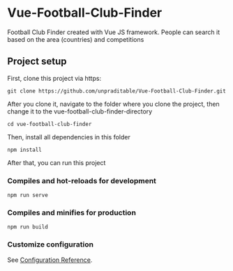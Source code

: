 # Vue-Football-Club-Finder
Football Club Finder created with Vue JS framework. People can search it based on the area (countries) and competitions

## Project setup
First, clone this project via https:
```
git clone https://github.com/unpraditable/Vue-Football-Club-Finder.git
```
After you clone it, navigate to the folder where you clone the project, then change it to the vue-football-club-finder-directory
```
cd vue-football-club-finder
```

Then, install all dependencies in this folder
```
npm install
```

After that, you can run this project

### Compiles and hot-reloads for development
```
npm run serve
```

### Compiles and minifies for production
```
npm run build
```

### Customize configuration
See [Configuration Reference](https://cli.vuejs.org/config/).
